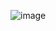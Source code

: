 ![image](https://github.com/potatopotato1253/UML-png/assets/39283854/8dea2b34-be0a-441b-891b-6ffb2de96e77)
